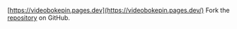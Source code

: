[https://videobokepin.pages.dev](https://videobokepin.pages.dev/)
Fork the [repository](https://github.com/infoistri) on GitHub.